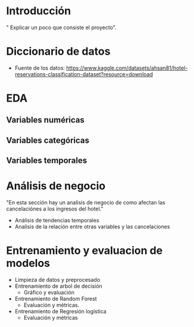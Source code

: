 # Introducción
" Explicar un poco que consiste el proyecto". 



# Diccionario de datos

- Fuente de los datos: https://www.kaggle.com/datasets/ahsan81/hotel-reservations-classification-dataset?resource=download

# EDA
## Variables numéricas
## Variables categóricas
## Variables temporales

# Análisis de negocio
"En esta sección hay un analisis de negocio de como afectan las cancelaciónes a los ingresos del hotel."

- Análisis de tendencias temporales
- Analisis de la relación entre otras variables y las cancelaciones

# Entrenamiento y evaluacion de modelos
- Limpieza de datos y preprocesado
- Entrenamiento de arbol de decisión
    - Gráfico y evaluación
- Entrenamiento de Random Forest
    - Evaluación y métricas.
- Entrenamiento de Regresión logística
    - Evaluación y métricas
